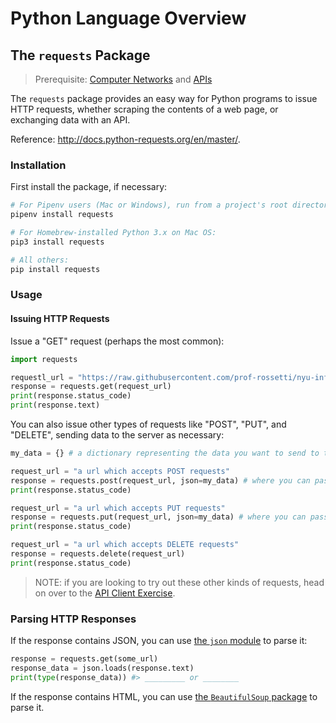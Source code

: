 # Python Language Overview

## The `requests` Package

> Prerequisite: [Computer Networks](/notes/networks/notes.md) and [APIs](/notes/software/apis.md)

The `requests` package provides an easy way for Python programs to issue HTTP requests, whether scraping the contents of a web page, or exchanging data with an API.

Reference: http://docs.python-requests.org/en/master/.

### Installation

First install the package, if necessary:

```` sh
# For Pipenv users (Mac or Windows), run from a project's root directory:
pipenv install requests

# For Homebrew-installed Python 3.x on Mac OS:
pip3 install requests

# All others:
pip install requests
````

### Usage

#### Issuing HTTP Requests

Issue a "GET" request (perhaps the most common):

```py
import requests

requestl_url = "https://raw.githubusercontent.com/prof-rossetti/nyu-info-2335-201805/master/exercises/web-requests/data/products/1.json"
response = requests.get(request_url)
print(response.status_code)
print(response.text)
```

You can also issue other types of requests like "POST", "PUT", and "DELETE", sending data to the server as necessary:

```py
my_data = {} # a dictionary representing the data you want to send to the server

request_url = "a url which accepts POST requests"
response = requests.post(request_url, json=my_data) # where you can pass a dictionary as the `json` parameter
print(response.status_code)

request_url = "a url which accepts PUT requests"
response = requests.put(request_url, json=my_data) # where you can pass a dictionary as the `json` parameter
print(response.status_code)

request_url = "a url which accepts DELETE requests"
response = requests.delete(request_url)
print(response.status_code)
```

> NOTE: if you are looking to try out these other kinds of requests, head on over to the [API Client Exercise](/exercises/api-client/exercise.md).

### Parsing HTTP Responses

If the response contains JSON, you can use [the `json` module](/notes/programming-languages/python/modules/json.md) to parse it:

```py
response = requests.get(some_url)
response_data = json.loads(response.text)
print(type(response_data)) #> _________ or ________
```

If the response contains HTML, you can use [the `BeautifulSoup` package](/notes/programming-languages/python/packages/beautifulsoup.md) to parse it.
